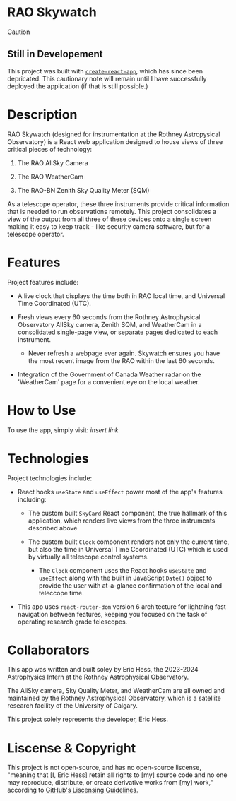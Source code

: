# RAO Skywatch

> [!CAUTION]
>
> ## Still in Developement
>
> This project was built with [`create-react-app`](https://github.com/facebook/create-react-app), which has since been depricated. This cautionary note will remain until I have successfully deployed the application (if that is still possible.)
>

# Description
RAO Skywatch (designed for instrumentation at the Rothney Astropysical Observatory) is a React web application designed to house views of three critical pieces of technology:

1. The RAO AllSky Camera

2. The RAO WeatherCam

3. The RAO-BN Zenith Sky Quality Meter (SQM)

As a telescope operator, these three instruments provide critical information that is needed to run observations remotely. This project consolidates a view of the output from all three of these devices onto a single screen making it easy to keep track - like security camera software, but for a telescope operator.

# Features
Project features include:

- A live clock that displays the time both in RAO local time, and Universal Time Coordinated (UTC).

- Fresh views every 60 seconds from the Rothney Astrophysical Observatory AllSky camera, Zenith SQM, and WeatherCam in a consolidated single-page view, or separate pages dedicated to each instrument.

    - Never refresh a webpage ever again. Skywatch ensures you have the most recent image from the RAO within the last 60 seconds.

- Integration of the Government of Canada Weather radar on the 'WeatherCam' page for a convenient eye on the local weather.

# How to Use
To use the app, simply visit: *insert link*

# Technologies
Project technologies include:

- React hooks `useState` and `useEffect` power most of the app's features including:

    - The custom built `SkyCard` React component, the true hallmark of this application, which renders live views from the three instruments described above

    - The custom built `Clock` component renders not only the current time, but also the time in Universal Time Coordinated (UTC) which is used by virtually all telescope control systems.

        - The `Clock` component uses the React hooks `useState` and `useEffect` along with the built in JavaScript `Date()` object to provide the user with at-a-glance confirmation of the local and teleccope time.

- This app uses `react-router-dom` version 6 architecture for lightning fast navigation between features, keeping you focused on the task of operating research grade telescopes.

# Collaborators
This app was written and built soley by Eric Hess, the 2023-2024 Astrophysics Intern at the Rothney Astrophysical Observatory.

The AllSky camera, Sky Quality Meter, and WeatherCam are all owned and maintained by the Rothney Astrophysical Observatory, which is a satellite research facility of the University of Calgary.

This project solely represents the developer, Eric Hess.

# Liscense & Copyright
This project is not open-source, and has no open-source liscense, "meaning that [I, Eric Hess] retain all rights to [my] source code and no one may reproduce, distribute, or create derivative works from [my] work," according to [GitHub's Liscensing Guidelines.](https://docs.github.com/en/repositories/managing-your-repositorys-settings-and-features/customizing-your-repository/licensing-a-repository)
